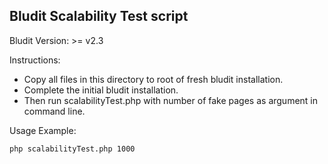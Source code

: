 ## Bludit Scalability Test script

Bludit Version: >= v2.3

Instructions:

* Copy all files in this directory to root of fresh bludit installation.
* Complete the initial bludit installation.
* Then run scalabilityTest.php with number of fake pages as argument in command line.

Usage Example:

```
php scalabilityTest.php 1000
```
